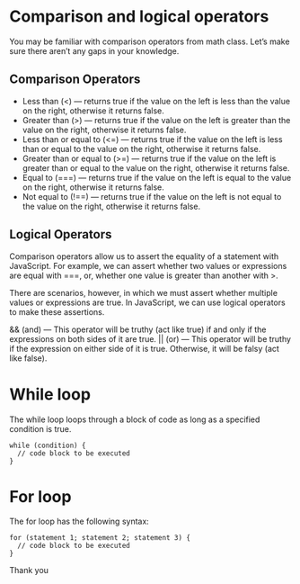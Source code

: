 # Comparison and logical operators

You may be familiar with comparison operators from math class. Let’s make sure there aren’t any gaps in your knowledge.
## Comparison Operators
* Less than (<) — returns true if the value on the left is less than the value on the right, otherwise it returns false.
* Greater than (>) — returns true if the value on the left is greater than the value on the right, otherwise it returns false.
* Less than or equal to (<=) — returns true if the value on the left is less than or equal to the value on the right, otherwise it returns false.
* Greater than or equal to (>=) — returns true if the value on the left is greater than or equal to the value on the right, otherwise it returns false.
* Equal to (===) — returns true if the value on the left is equal to the value on the right, otherwise it returns false.
* Not equal to (!==) — returns true if the value on the left is not equal to the value on the right, otherwise it returns false.

## Logical Operators
Comparison operators allow us to assert the equality of a statement with JavaScript. For example, we can assert whether two values or expressions are equal with ===, or, whether one value is greater than another with >.

There are scenarios, however, in which we must assert whether multiple values or expressions are true. In JavaScript, we can use logical operators to make these assertions.

&& (and) — This operator will be truthy (act like true) if and only if the expressions on both sides of it are true.
|| (or) — This operator will be truthy if the expression on either side of it is true. Otherwise, it will be falsy (act like false).


# While loop 

The while loop loops through a block of code as long as a specified condition is true.

```
while (condition) {
  // code block to be executed
}
```

# For loop 


The for loop has the following syntax:

```
for (statement 1; statement 2; statement 3) {
  // code block to be executed
}
```


Thank you 
